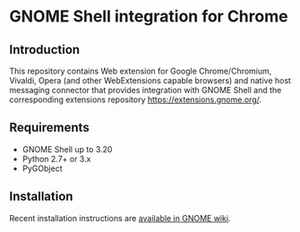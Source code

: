GNOME Shell integration for Chrome
============================================

Introduction
------------

This repository contains Web extension for Google Chrome/Chromium, Vivaldi, Opera (and other
WebExtensions capable browsers) and native host messaging connector that provides integration with
GNOME Shell and the corresponding extensions repository https://extensions.gnome.org/.

Requirements
------------
 * GNOME Shell up to 3.20
 * Python 2.7+ or 3.x
 * PyGObject

Installation
------------

Recent installation instructions are [available in GNOME wiki](https://wiki.gnome.org/Projects/GnomeShellIntegrationForChrome/Installation).
